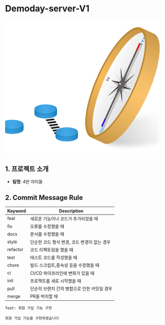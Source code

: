 # Demoday-server-V1


<img src="https://github.com/NexTach/Demoday-server-V1/blob/main/image/Group%2035.svg" alt="애플리케이션 로고">


## 1. 프로젝트 소개
- **팀명**: 4반 아이들
## 2. Commit Message Rule
Keyword | Description
--|-- 
feat | 새로운 기능이나 코드가 추가되었을 때
fix | 오류를 수정했을 때
docs | 문서를 수정했을 때
style | 단순한 코드 형식 변경, 코드 변경이 없는 경우
refactor | 코드 리팩토링을 했을 때
test | 테스트 코드를 작성했을 때
chore | 빌드 스크립트,종속성 등을 수정했을 때
ci | CI/CD 파이프라인에 변화가 있을 때
init | 프로젝트를 새로 시작했을 때
pull | 단순히 브랜치 간의 병합으로 인한 커밋일 경우
merge | PR을 머지할 때

```
feat: 회원 가입 기능 구현

회원 가입 기능을 구현하였습니다
```